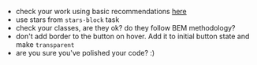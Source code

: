 - check your work using basic recommendations [here](https://github.com/mate-academy/layout_search-bar-airbnb/blob/master/checklist.md)
- use stars from `stars-block` task
- check your classes, are they ok? do they follow BEM methodology?
- don't add border to the button on hover. Add it to initial button state and make `transparent`
- are you sure you've polished your code? :)
